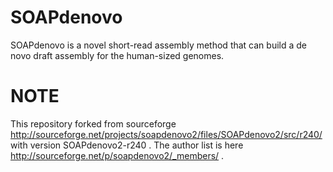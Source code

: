 SOAPdenovo
==========

SOAPdenovo is a novel short-read assembly method that can build a de novo draft assembly for the human-sized genomes.


NOTE
===

This repository forked from sourceforge   http://sourceforge.net/projects/soapdenovo2/files/SOAPdenovo2/src/r240/ with version SOAPdenovo2-r240 .  The author list is here  http://sourceforge.net/p/soapdenovo2/_members/ .
